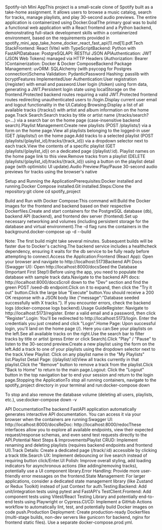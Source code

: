 Spotify-ish Mini AppThis project is a small-scale clone of Spotify built as a take-home assignment. It allows users to browse a music catalog, search for tracks, manage playlists, and play 30-second audio previews. The entire application is containerized using Docker.GoalThe primary goal was to build a functional web application with a React frontend and a Python backend, demonstrating full-stack development skills within a containerized environment, based on the requirements provided in spotify_mini_app_take_home_docker_react_fast_api(1).md[1].pdf.Tech StackFrontend: React (Vite) with TypeScriptBackend: Python with FastAPIDatabase: PostgreSQLAPI: RESTful JSON APIAuthentication: JWT (JSON Web Tokens) managed via HTTP Headers (Authorization: Bearer <token>)Containerization: Docker & Docker ComposeBackend Package Management: uvORM: SQLAlchemy (with psycopg for Postgres connection)Schema Validation: PydanticPassword Hashing: passlib with bcryptFeatures ImplementedUser Authentication:User registration (/register) with email and password.User login (/token) using form data, generating a JWT.Persistent login state using localStorage on the frontend.Protected backend routes requiring a valid JWT.Protected frontend routes redirecting unauthenticated users to /login.Display current user email and logout functionality in the UI.Catalog Browsing:Display a list of all available tracks (/tracks/) with artist and album information on the home page.Track Search:Search tracks by title or artist name (/tracks/search?q=...) via a search bar on the home page (case-insensitive backend search).Playlist Management:Create new playlists (POST /playlists/) via a form on the home page.View all playlists belonging to the logged-in user (GET /playlists/) on the home page.Add tracks to a selected playlist (POST /playlists/{playlist_id}/tracks/{track_id}) via a dropdown selector next to each track.View the contents of a specific playlist (GET /playlists/{playlist_id}) on a dedicated page (/playlist/:id). Playlist names on the home page link to this view.Remove tracks from a playlist (DELETE /playlists/{playlist_id}/tracks/{track_id}) using a button on the playlist detail page (with optimistic UI update).Audio Preview:Play/Pause 30-second audio previews for tracks using the browser's native <audio> element, controlled via buttons on the home page. Audio files are served from frontend/public/assets/audio/.Database Seeding:Initial track data is loaded from backend/data/tracks.json.A POST /seed-db backend endpoint allows populating the database with sample tracks, artists, and albums, avoiding duplicates.API Documentation:Automatic OpenAPI (Swagger UI) documentation available at /docs.Automatic ReDoc documentation available at /redoc.CORS:Backend configured to allow requests from the frontend origin (http://localhost:5173).Project Structurespotify_project/
├── backend/            # FastAPI application
│   ├── app/            # Main Python package
│   │   ├── core/       # Configuration (config.py)
│   │   ├── routers/    # API endpoint definitions (auth.py, playlists.py, tracks.py)
│   │   ├── __init__.py
│   │   ├── auth.py     # Auth logic (password hashing, JWT creation, dependency)
│   │   ├── crud.py     # Database interaction functions
│   │   ├── database.py # DB engine & session setup
│   │   ├── main.py     # FastAPI app entrypoint, middleware, router includes
│   │   ├── models.py   # SQLAlchemy table models
│   │   ├── schemas.py  # Pydantic data validation models
│   │   └── seed.py     # Database seeding script logic
│   ├── data/           # Seed data (tracks.json)
│   ├── .dockerignore
│   ├── Dockerfile      # Backend Docker image definition (using uv)
│   └── requirements.in # Python dependencies list for uv
├── frontend/           # React application (Vite + TypeScript)
│   ├── public/         # Static assets (including /assets/audio/)
│   ├── src/            # React source code
│   │   ├── api/        # Axios API client setup (axios.ts)
│   │   ├── assets/     # Vite assets
│   │   ├── components/ # Reusable React components (Layout.tsx, ProtectedRoute.tsx, PlaylistSelector.tsx)
│   │   ├── context/    # AuthContext for global state (AuthContext.tsx)
│   │   ├── pages/      # Page components (HomePage.tsx, LoginPage.tsx, RegisterPage.tsx, PlaylistPage.tsx)
│   │   ├── App.css     # Minimal CSS (currently empty)
│   │   ├── App.tsx     # Main routing setup using react-router-dom
│   │   ├── index.css   # Global CSS styling
│   │   ├── main.tsx    # React app entrypoint (renders App within AuthProvider and BrowserRouter)
│   │   └── vite-env.d.ts # TypeScript definitions for Vite env variables
│   ├── .dockerignore
│   ├── Dockerfile      # Frontend Docker image definition (using Node 20)
│   ├── index.html      # Main HTML file
│   ├── package.json    # Node.js dependencies and scripts
│   ├── tsconfig.json   # TypeScript compiler options
│   ├── tsconfig.node.json # TypeScript config for Node environment (Vite config)
│   └── vite.config.ts  # Vite configuration (server settings for Docker)
├── docker-compose.yml  # Docker Compose file to orchestrate db, backend, frontend services
└── README.md           # This file

Setup and Running the ApplicationPrerequisites:Docker installed and running.Docker Compose installed.Git installed.Steps:Clone the repository:git clone <your-repository-url>
cd spotify_project

Build and Run with Docker Compose:This command will:Build the Docker images for the frontend and backend based on their respective Dockerfiles.Create and start containers for the PostgreSQL database (db), backend API (backend), and frontend dev server (frontend).Set up necessary networking and volumes (including persistent storage for the database and virtual environment).The -d flag runs the containers in the background.docker-compose up -d --build

Note: The first build might take several minutes. Subsequent builds will be faster due to Docker's caching.The backend service includes a healthcheck dependency, ensuring it waits for the db service to be fully ready before attempting to connect.Access the Application:Frontend (React App): Open your browser and navigate to http://localhost:5173Backend API Docs (Swagger UI): Open http://localhost:8000/docsSeed the Database (Important First Step!):Before using the app, you need to populate the database with sample track data.Navigate to the backend API docs: http://localhost:8000/docsScroll down to the "Dev" section and find the green POST /seed-db endpoint.Click on it to expand, then click the "Try it out" button.Click the large blue "Execute" button.You should receive a 200 OK response with a JSON body like {"message":"Database seeded successfully with X tracks."}. If you encounter errors, check the backend logs (docker-compose logs backend).Usage GuideRegister: Navigate to http://localhost:5173/register. Enter a valid email and a password, then click "Register".Login: You'll be redirected to http://localhost:5173/login. Enter the credentials you just created and click "Login".Home Page: Upon successful login, you'll land on the home page (/). Here you can:See your playlists on the left.See all available tracks on the right.Use the search bar to filter tracks by title or artist (press Enter or click Search).Click "Play" / "Pause" to listen to the 30-second preview.Create a new playlist using the form on the left.Add a track to one of your playlists using the dropdown selector next to the track.View Playlist: Click on any playlist name in the "My Playlists" list.Playlist Detail Page: (/playlist/:id)View all tracks currently in that playlist.Click the "Remove" button to remove a track from the playlist.Click "Back to Home" to return to the main page.Logout: Click the "Logout" button in the top navigation bar to end your session and return to the login page.Stopping the ApplicationTo stop all running containers, navigate to the spotify_project directory in your terminal and run:docker-compose down

To stop and also remove the database volume (deleting all users, playlists, etc.), use:docker-compose down -v

API DocumentationThe backend FastAPI application automatically generates interactive API documentation. You can access it via your browser when the containers are running:Swagger UI: http://localhost:8000/docsReDoc: http://localhost:8000/redocThese interfaces allow you to explore all available endpoints, view their expected request/response schemas, and even send test requests directly to the API.Potential Next Steps & ImprovementsPlaylist CRUD: Implement renaming and deleting playlists (requires backend endpoints and frontend UI).Track Details: Create a dedicated page (/track/:id) accessible by clicking a track title.Search UX: Implement debouncing or live search instead of requiring button click/Enter.UI Polish: Improve overall styling, add loading indicators for asynchronous actions (like adding/removing tracks), potentially use a UI component library.Error Handling: Provide more user-friendly error messages on the frontend.State Management: For larger applications, consider a dedicated state management library (like Zustand or Redux Toolkit) instead of just Context for auth.Testing:Backend: Add unit/integration tests using pytest and FastAPI's TestClient.Frontend: Add component tests using Vitest/React Testing Library and potentially end-to-end tests using Playwright or Cypress.CI/CD: Implement a GitHub Actions workflow to automatically lint, test, and potentially build Docker images on code push.Production Deployment: Create production-ready Dockerfiles (multi-stage builds, non-dev servers like gunicorn for backend, nginx for frontend static files). Use a separate docker-compose.prod.yml.